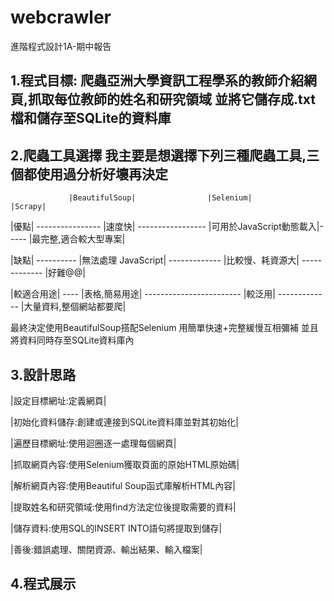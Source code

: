 # webcrawler
進階程式設計1A-期中報告

1.程式目標:
爬蟲亞洲大學資訊工程學系的教師介紹網頁,抓取每位教師的姓名和研究領域
並將它儲存成.txt檔和儲存至SQLite的資料庫
---------------
2.爬蟲工具選擇
我主要是想選擇下列三種爬蟲工具,三個都使用過分析好壞再決定
---------------

                 |BeautifulSoup|                |Selenium|               |Scrapy|
|優點|    ----------------       |速度快|       -----------------     |可用於JavaScript動態載入|----- |最完整,適合較大型專案|

|缺點|   ----------    |無法處理 JavaScript|        -------------     |比較慢、耗資源大|         -------------        |好難@@|
 
|較適合用途|       ----  |表格,簡易用途|        ------------------------              |較泛用|                -------------     |大量資料,整個網站都要爬|

最終決定使用BeautifulSoup搭配Selenium 用簡單快速+完整緩慢互相彌補
並且將資料同時存至SQLite資料庫內


3.設計思路
---
|設定目標網址:定義網頁|

|初始化資料儲存:創建或連接到SQLite資料庫並對其初始化|

|遍歷目標網址:使用迴圈逐一處理每個網頁|

|抓取網頁內容:使用Selenium獲取頁面的原始HTML原始碼|

|解析網頁內容:使用Beautiful Soup函式庫解析HTML內容|

|提取姓名和研究領域:使用find方法定位後提取需要的資料|

|儲存資料:使用SQL的INSERT INTO語句將提取到儲存|

|善後:錯誤處理、關閉資源、輸出結果、輸入檔案|

4.程式展示
---

